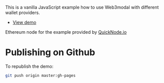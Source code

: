This is a vanilla JavaScript example how to use Web3modal with different wallet providers.

* [View demo](https://web3modal.github.io/web3modal-vanilla-js-example/)

Ethereum node for the example provided by [QuickNode.io](https://quicknode.io)

# Publishing on Github

To republish the demo:

```sh
git push origin master:gh-pages
```